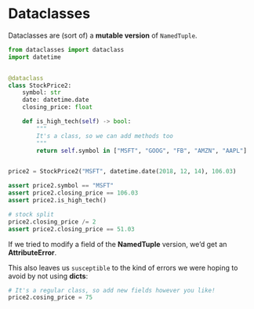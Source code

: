 # Dataclasses

Dataclasses are (sort of) a **mutable version** of `NamedTuple`.

```python
from dataclasses import dataclass
import datetime


@dataclass
class StockPrice2:
    symbol: str
    date: datetime.date
    closing_price: float

    def is_high_tech(self) -> bool:
        """
        It's a class, so we can add methods too
        """
        return self.symbol in ["MSFT", "GOOG", "FB", "AMZN", "AAPL"]


price2 = StockPrice2("MSFT", datetime.date(2018, 12, 14), 106.03)

assert price2.symbol == "MSFT"
assert price2.closing_price == 106.03
assert price2.is_high_tech()

# stock split
price2.closing_price /= 2
assert price2.closing_price == 51.03
```

If we tried to modify a field of the **NamedTuple** version, we’d get an **AttributeError**.

This also leaves us `susceptible` to the kind of errors we were hoping to avoid by not using **dicts**:

```python
# It's a regular class, so add new fields however you like!
price2.cosing_price = 75
```
